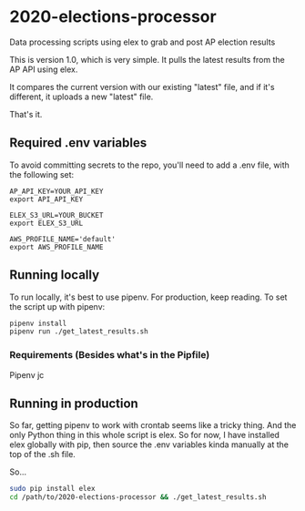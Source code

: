 # 2020-elections-processor
Data processing scripts using elex to grab and post AP election results

This is version 1.0, which is very simple. It pulls the latest results from the AP API using elex.

It compares the current version with our existing "latest" file, and if it's different, it uploads a new "latest" file.

That's it.

## Required .env variables
To avoid committing secrets to the repo, you'll need to add a .env file, with the following set:
```
AP_API_KEY=YOUR_API_KEY
export API_API_KEY

ELEX_S3_URL=YOUR_BUCKET
export ELEX_S3_URL

AWS_PROFILE_NAME='default'
export AWS_PROFILE_NAME
```

## Running locally
To run locally, it's best to use pipenv. For production, keep reading. To set the script up with pipenv:

```bash
pipenv install
pipenv run ./get_latest_results.sh
```

### Requirements (Besides what's in the Pipfile)
Pipenv
jc

## Running in production
So far, getting pipenv to work with crontab seems like a tricky thing. And the only Python thing in this whole script is elex. So for now, I have installed elex globally with pip, then source the .env variables kinda manually at the top of the .sh file.

So...
```bash
sudo pip install elex
cd /path/to/2020-elections-processor && ./get_latest_results.sh
```
